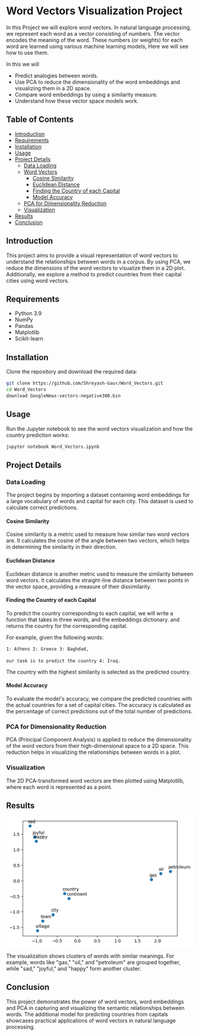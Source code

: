 # Word Vectors Visualization Project

In this Project we will explore word vectors.
In natural language processing, we represent each word as a vector consisting of numbers.
The vector encodes the meaning of the word. These numbers (or weights) for each word are learned using various machine
learning models, Here we will see how to use them.

In this we will
- Predict analogies between words.
- Use PCA to reduce the dimensionality of the word embeddings and visualizing them in a 2D space.
- Compare word embeddings by using a similarity measure.
- Understand how these vector space models work.

## Table of Contents

- [Introduction](#introduction)
- [Requirements](#requirements)
- [Installation](#installation)
- [Usage](#usage)
- [Project Details](#project-details)
  - [Data Loading](#data-loading)
  - [Word Vectors](#word-vectors)
    - [Cosine Similarity](#1-2)
    - [Euclidean Distance](#1-3)
    - [Finding the Country of each Capital](#1-4)
    - [Model Accuracy](#1-5)
  - [PCA for Dimensionality Reduction](#PCA_for_Dimensionality_Reduction)
  - [Visualization](#Visualization)
- [Results](#results)
- [Conclusion](#conclusion)

## Introduction

This project aims to provide a visual representation of word vectors to understand the relationships between words in a corpus. By using PCA, we reduce the dimensions of the word vectors to visualize them in a 2D plot. Additionally, we explore a method to predict countries from their capital cities using word vectors.

## Requirements

- Python 3.9
- NumPy
- Pandas
- Matplotlib
- Scikit-learn

## Installation

Clone the repository and download the required data:

```bash
git clone https://github.com/Shreyash-Gaur/Word_Vectors.git
cd Word_Vectors
download GoogleNews-vectors-negative300.bin
```

## Usage

Run the Jupyter notebook to see the word vectors visualization and how the country prediction works:

```bash
jupyter notebook Word_Vectors.ipynb
```

## Project Details

### Data Loading

The project begins by importing a dataset containing word embeddings for a large vocabulary of words and capital for each city. This dataset is used to calculate correct predictions.

#### Cosine Similarity

Cosine similarity is a metric used to measure how similar two word vectors are. It calculates the cosine of the angle between two vectors, which helps in determining the similarity in their direction.

#### Euclidean Distance

Euclidean distance is another metric used to measure the similarity between word vectors. It calculates the straight-line distance between two points in the vector space, providing a measure of their dissimilarity.

#### Finding the Country of each Capital

To predict the country corresponding to each capital, we will write a function that takes in three words, and the embeddings dictionary. and returns the country for the corresponding capital.

For example, given the following words: 

    1: Athens 2: Greece 3: Baghdad,

    our task is to predict the country 4: Iraq.

The country with the highest similarity is selected as the predicted country.

#### Model Accuracy

To evaluate the model's accuracy, we compare the predicted countries with the actual countries for a set of capital cities. The accuracy is calculated as the percentage of correct predictions out of the total number of predictions.

### PCA for Dimensionality Reduction

PCA (Principal Component Analysis) is applied to reduce the dimensionality of the word vectors from their high-dimensional space to a 2D space. This reduction helps in visualizing the relationships between words in a plot. 

### Visualization

The 2D PCA-transformed word vectors are then plotted using Matplotlib, where each word is represented as a point.

## Results

![Word Vectors Visualization](/output.png)

The visualization shows clusters of words with similar meanings. For example, words like "gas," "oil," and "petroleum" are grouped together, while "sad," "joyful," and "happy" form another cluster.

## Conclusion

This project demonstrates the power of word vectors, word embeddings and PCA in capturing and visualizing the semantic relationships between words. The additional model for predicting countries from capitals showcases practical applications of word vectors in natural language processing.


